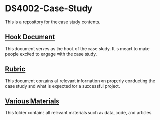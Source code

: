 # DS4002-Case-Study
This is a repository for the case study contents.

## [Hook Document](https://github.com/vsp2fcs/DS4002-Case-Study/blob/main/Hook%20Document.pdf)
This document serves as the hook of the case study. It is meant to make people excited to engage with the case study.

## [Rubric](https://github.com/vsp2fcs/DS4002-Case-Study/blob/main/Rubric.pdf)
This document contains all relevant information on properly conducting the case study and what is expected for a successful project.

## [Various Materials](https://github.com/vsp2fcs/DS4002-Case-Study/tree/main/Various%20Materials)
This folder contains all relevant materials such as data, code, and articles.
